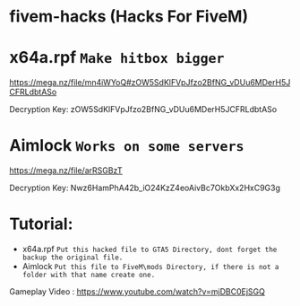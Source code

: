 # fivem-hacks (Hacks For FiveM)


# x64a.rpf `Make hitbox bigger`
https://mega.nz/file/mn4iWYoQ#zOW5SdKlFVpJfzo2BfNG_vDUu6MDerH5JCFRLdbtASo

Decryption Key: zOW5SdKlFVpJfzo2BfNG_vDUu6MDerH5JCFRLdbtASo

# Aimlock `Works on some servers`
https://mega.nz/file/arRSGBzT

Decryption Key: Nwz6HamPhA42b_iO24KzZ4eoAivBc7OkbXx2HxC9G3g

# Tutorial:
* x64a.rpf `Put this hacked file to GTA5 Directory, dont forget the backup the original file.`
* Aimlock `Put this file to FiveM\mods Directory, if there is not a folder with that name create one.`

Gameplay Video : https://www.youtube.com/watch?v=mjDBC0EjSGQ
